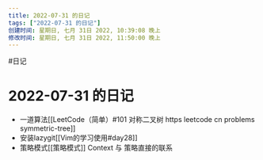 ```yaml
---
title: 2022-07-31 的日记
tags: ["2022-07-31 的日记"]
创建时间: 星期日, 七月 31日 2022, 10:39:08 晚上
修改时间: 星期日, 七月 31日 2022, 11:50:00 晚上
---
```

#日记

# 2022-07-31 的日记

- 一道算法[[LeetCode（简单）#101 对称二叉树 https leetcode cn problems symmetric-tree]]
- 安装lazygit[[Vim的学习使用#day28]]
- 策略模式[[策略模式]] Context 与 策略直接的联系